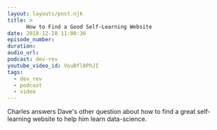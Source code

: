 ```yaml
---
layout: layouts/post.njk
title: >
      How to Find a Good Self-Learning Website
date: 2018-12-28 11:00:36
episode_number: 
duration: 
audio_url: 
podcast: dev-rev
youtube_video_id: VouBfl8PhJI
tags: 
  - dev_rev
  - podcast
  - video
---
```


Charles answers Dave's other question about how to find a great self-learning website to help him learn data-science.
